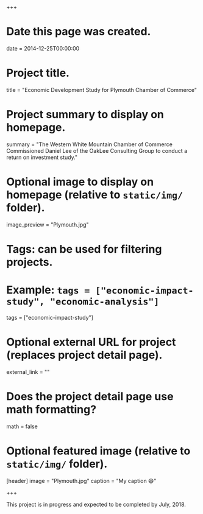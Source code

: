+++
# Date this page was created.
date = 2014-12-25T00:00:00

# Project title.
title = "Economic Development Study for Plymouth Chamber of Commerce"

# Project summary to display on homepage.
summary = "The Western White Mountain Chamber of Commerce Commissioned Daniel Lee of the OakLee Consulting Group to conduct a return on investment study."

# Optional image to display on homepage (relative to `static/img/` folder).
image_preview = "Plymouth.jpg"

# Tags: can be used for filtering projects.
# Example: `tags = ["economic-impact-study", "economic-analysis"]`
tags = ["economic-impact-study"]

# Optional external URL for project (replaces project detail page).
external_link = ""

# Does the project detail page use math formatting?
math = false

# Optional featured image (relative to `static/img/` folder).
[header]
image = "Plymouth.jpg"
caption = "My caption :smile:"

+++

This project is in progress and expected to be completed by July, 2018.